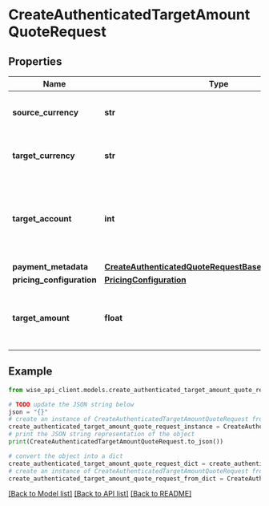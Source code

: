 # CreateAuthenticatedTargetAmountQuoteRequest


## Properties

Name | Type | Description | Notes
------------ | ------------- | ------------- | -------------
**source_currency** | **str** | ISO 4217 three-letter currency code | 
**target_currency** | **str** | ISO 4217 three-letter currency code | 
**target_account** | **int** | The ID of the recipient&#39;s account. This ID must exist in the system. | [optional] 
**payment_metadata** | [**CreateAuthenticatedQuoteRequestBasePaymentMetadata**](CreateAuthenticatedQuoteRequestBasePaymentMetadata.md) |  | [optional] 
**pricing_configuration** | [**PricingConfiguration**](PricingConfiguration.md) |  | [optional] 
**target_amount** | **float** | The amount in the target currency. Must be greater than 0. | 

## Example

```python
from wise_api_client.models.create_authenticated_target_amount_quote_request import CreateAuthenticatedTargetAmountQuoteRequest

# TODO update the JSON string below
json = "{}"
# create an instance of CreateAuthenticatedTargetAmountQuoteRequest from a JSON string
create_authenticated_target_amount_quote_request_instance = CreateAuthenticatedTargetAmountQuoteRequest.from_json(json)
# print the JSON string representation of the object
print(CreateAuthenticatedTargetAmountQuoteRequest.to_json())

# convert the object into a dict
create_authenticated_target_amount_quote_request_dict = create_authenticated_target_amount_quote_request_instance.to_dict()
# create an instance of CreateAuthenticatedTargetAmountQuoteRequest from a dict
create_authenticated_target_amount_quote_request_from_dict = CreateAuthenticatedTargetAmountQuoteRequest.from_dict(create_authenticated_target_amount_quote_request_dict)
```
[[Back to Model list]](../README.md#documentation-for-models) [[Back to API list]](../README.md#documentation-for-api-endpoints) [[Back to README]](../README.md)


